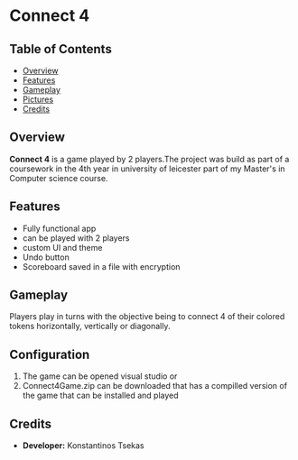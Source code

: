 
# Connect 4

## Table of Contents
- [Overview](#overview)
- [Features](#features)
- [Gameplay](#gameplay)
- [Pictures](#pictures)
- [Credits](#credits)

## Overview
**Connect 4** is a game played by 2 players.The project was build as part of a coursework in the 4th year in university of leicester part of my Master's in Computer science course.


## Features
- Fully functional app
- can be played with 2 players
- custom UI and theme
- Undo button
- Scoreboard saved in a file with encryption

## Gameplay
Players play in turns with the objective being to connect 4 of their colored tokens horizontally, vertically or diagonally.

## Configuration
1. The game can be opened visual studio
or
2. Connect4Game.zip can be downloaded that has a compilled version of the game that can be installed and played

## Credits
- **Developer:** Konstantinos Tsekas
